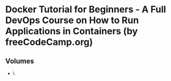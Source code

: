 # Docker Tutorial for Beginners - A Full DevOps Course on How to Run Applications in Containers (by freeCodeCamp.org)



## Volumes
- \
